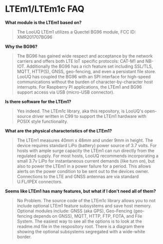 # LTEm1/LTEm1c FAQ

**What module is the LTEm1 based on?**
> The LooUQ LTEm1 utilizes a Quectel BG96 module, FCC ID: XMR201707BG96

**Why the BG96?**
> The BG96 has gained wide respect and acceptance by the network carriers and offers both LTE IoT specific protocols: CAT-M1 and NB-IOT. Additionally the BG96 has a rich feature set including SSL/TLS, MQTT, HTTP(S), GNSS, geo-fencing, and even a persistant file store. LooUQ has coupled the BG96 with an SPI interface for high-speed communications without the burden of character-by-character host interrupts. For Raspberry PI applications, the LTEm1 and BG96 support access via USB (micro-USB connector).

**Is there software for the LTEm1?**
> Yes indeed. The LTEm1c library, aka this repository, is LooUQ's open-source driver written in C99 to support the LTEm1 hardware with POSIX style functionality.

**What are the physical characteristics of the LTEm1?**
> The LTEm1 measures 40mm x 48mm and under 9mm in height. The device requires standard LiPo (battery) power source of 3.7 volts. For hosts with ample surge capacity the LTEm1 can run directly from the regulated supply. For most hosts, LooUQ recommends incorporating a small 3.7v LiPo for instantaneous current demands (like turn on), but also to power the LTEm1 in a power failure for a period. This allows alerts on the power condition to be sent out to the devices owner. Connections to the LTE and GNSS antennas are via standard U.FL/IPEX connectors.

**Seems like LTEm1 has many features, but what if I don't need all of them?**
> No Problem. The source code of the LTEm1c library allows you to not include optional LTEm1 feature subsystems and save host memory. Optional modules include: GNSS (aka GPS), Geo-Fencing (geo-fencing depends on GNSS), MQTT, HTTP, FTP, FOTA, and File System. The easiest way to see all the options is to look at the readme.md file in the respository root. There is a diagram there showing the optional subsystems segregated with a wide-white border.

